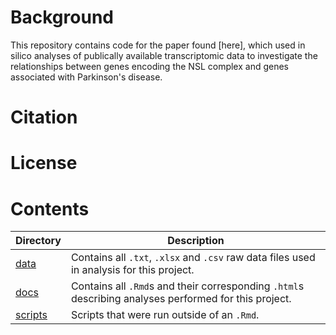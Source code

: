 # Background

This repository contains code for the paper found [here], which used in silico analyses of publically available transcriptomic data to investigate the relationships between genes encoding the NSL complex and genes associated with Parkinson's disease. 

# Citation

# License

# Contents

<table>
<colgroup>
<col width="11%" />
<col width="88%" />
</colgroup>
<thead>
<tr class="header">
<th>Directory</th>
<th>Description</th>
</tr>
</thead>
<tbody>
<tr class="odd">
<td><a href="data" class="uri">data</a></td>
<td>Contains all <code>.txt</code>, <code>.xlsx</code> and <code>.csv</code> raw data files used in analysis for this project.</a></td>
</tr>
<tr class="even">
<td><a href="docs" class="uri">docs</a></td>
<td>Contains all <code>.Rmd</code>s and their corresponding <code>.html</code>s describing analyses performed for this project.</a></td>
</tr>
<tr class="even">
<td><a href="scripts" class="uri">scripts</a></td>
<td>Scripts that were run outside of an <code>.Rmd</code>.</td>
</tr>
</tbody>
</table>
